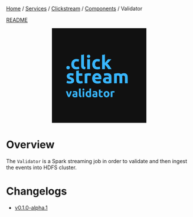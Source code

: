 <p>
    <a href="/docs/index.md">Home</a> /
    <a href="/docs/services/index.md">Services</a> /
    <a href="/docs/services/clickstream/index.md">Clickstream</a> /
    <a href="/services/clickstream/docs/index.md">Components</a> /
    <span>Validator</span>
</p>

<a href="/services/clickstream/src/validator/README.md">README</a>

<p align="center">
    <img src="/services/clickstream/docs/resources/images/clickstream_validator.png" width="256" height="256" />
</p>

# Overview
The `Validator` is a Spark streaming job in order to validate and then ingest the events into HDFS cluster.

# Changelogs
- [v0.1.0-alpha.1](/services/clickstream/src/validator/CHANGELOG.md#v010-alpha1)
